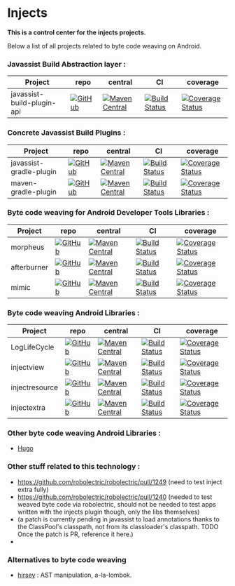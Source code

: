 Injects
=======

**This is a control center for the injects projects.**

Below a list of all projects related to byte code weaving on Android.

### Javassist Build Abstraction layer : 

| Project  | repo                                                                                                                       | central                                                                                                                                                                                                                                  | CI                                                                                                                                  | coverage                                                                                                                                           |
|----------|----------------------------------------------------------------------------------------------------------------------------|------------------------------------------------------------------------------------------------------------------------------------------------------------------------------------------------------------------------------------------|-------------------------------------------------------------------------------------------------------------------------------------|----------------------------------------------------------------------------------------------------------------------------------------------------|
| javassist-build-plugin-api | [![GitHub](http://www.rarst.net/slides/caching/pictures/github-64-black.png)](https://github.com/stephanenicolas/javassist) | [![Maven Central](https://maven-badges.herokuapp.com/maven-central/com.github.stephanenicolas.javassist/javassist-build-plugin-api/badge.svg)](https://maven-badges.herokuapp.com/maven-central/com.github.stephanenicolas.javassist/javassist-build-plugin-api) | [![Build Status](https://travis-ci.org/stephanenicolas/javassist.svg?branch=master)](https://travis-ci.org/stephanenicolas/javassist) | [![Coverage Status](https://img.shields.io/coveralls/stephanenicolas/javassist.svg)](https://coveralls.io/r/stephanenicolas/javassist?branch=master) |

### Concrete Javassist Build Plugins : 

| Project  | repo                                                                                                                       | central                                                                                                                                                                                                                                  | CI                                                                                                                                  | coverage                                                                                                                                           |
|----------|----------------------------------------------------------------------------------------------------------------------------|------------------------------------------------------------------------------------------------------------------------------------------------------------------------------------------------------------------------------------------|-------------------------------------------------------------------------------------------------------------------------------------|----------------------------------------------------------------------------------------------------------------------------------------------------|
| javassist-gradle-plugin | [![GitHub](http://www.rarst.net/slides/caching/pictures/github-64-black.png)](https://github.com/darylteo/javassist-gradle-plugin) | [![Maven Central](https://maven-badges.herokuapp.com/maven-central/com.darylteo.gradle/javassist-plugin/badge.svg)](https://maven-badges.herokuapp.com/maven-central/com.darylteo.gradle/javassist-plugin/) | [![Build Status](https://travis-ci.org/darylteo/javassist-gradle-plugin.svg?branch=master)](https://travis-ci.org/darylteo/javassist-gradle-plugin) | [![Coverage Status](https://img.shields.io/coveralls/darylteo/javassist-gradle-plugin.svg)](https://coveralls.io/r/darylteo/javassist-gradle-plugin) |
| maven-gradle-plugin | [![GitHub](http://www.rarst.net/slides/caching/pictures/github-64-black.png)](https://github.com/icon-Systemhaus-GmbH/javassist-maven-plugin) | [![Maven Central](https://maven-badges.herokuapp.com/maven-central/de.icongmbh.oss.maven.plugins/javassist-maven-plugin/badge.svg)](https://maven-badges.herokuapp.com/maven-central/de.icongmbh.oss.maven.plugins/javassist-maven-plugin) | [![Build Status](https://travis-ci.org/icon-Systemhaus-GmbH/javassist-maven-plugin.svg?branch=master)](https://travis-ci.org/icon-Systemhaus-GmbH/javassist-maven-plugin) | [![Coverage Status](https://img.shields.io/coveralls/icon-Systemhaus-GmbH/javassist-maven-plugin.svg)](https://coveralls.io/r/icon-Systemhaus-GmbH/javassist-maven-plugin?branch=master) |

### Byte code weaving for Android Developer Tools Libraries : 

| Project  | repo                                                                                                                       | central                                                                                                                                                                                                                                  | CI                                                                                                                                  | coverage                                                                                                                                           |
|----------|----------------------------------------------------------------------------------------------------------------------------|------------------------------------------------------------------------------------------------------------------------------------------------------------------------------------------------------------------------------------------|-------------------------------------------------------------------------------------------------------------------------------------|----------------------------------------------------------------------------------------------------------------------------------------------------|
| morpheus | [![GitHub](http://www.rarst.net/slides/caching/pictures/github-64-black.png)](https://github.com/stephanenicolas/morpheus) | [![Maven Central](https://maven-badges.herokuapp.com/maven-central/com.github.stephanenicolas.morpheus/morpheus-plugin/badge.svg)](https://maven-badges.herokuapp.com/maven-central/com.github.stephanenicolas.morpheus/morpheus-plugin) | [![Build Status](https://travis-ci.org/stephanenicolas/morpheus.svg?branch=master)](https://travis-ci.org/stephanenicolas/morpheus) | [![Coverage Status](https://img.shields.io/coveralls/stephanenicolas/morpheus.svg)](https://coveralls.io/r/stephanenicolas/morpheus?branch=master) |
| afterburner | [![GitHub](http://www.rarst.net/slides/caching/pictures/github-64-black.png)](https://github.com/stephanenicolas/afterburner) | [![Maven Central](https://maven-badges.herokuapp.com/maven-central/com.github.stephanenicolas.afterburner/afterburner-library/badge.svg)](https://maven-badges.herokuapp.com/maven-central/com.github.stephanenicolas.afterburner/afterburner-library) | [![Build Status](https://travis-ci.org/stephanenicolas/afterburner.svg?branch=master)](https://travis-ci.org/stephanenicolas/afterburner) | [![Coverage Status](https://img.shields.io/coveralls/stephanenicolas/afterburner.svg)](https://coveralls.io/r/stephanenicolas/afterburner?branch=master) |
| mimic | [![GitHub](http://www.rarst.net/slides/caching/pictures/github-64-black.png)](https://github.com/stephanenicolas/mimic) | [![Maven Central](https://maven-badges.herokuapp.com/maven-central/com.github.stephanenicolas.mimic/mimic-library/badge.svg)](https://maven-badges.herokuapp.com/maven-central/com.github.stephanenicolas.mimic/mimic-library) | [![Build Status](https://travis-ci.org/stephanenicolas/mimic.svg?branch=master)](https://travis-ci.org/stephanenicolas/mimic) | [![Coverage Status](https://img.shields.io/coveralls/stephanenicolas/mimic.svg)](https://coveralls.io/r/stephanenicolas/mimic?branch=master) |

### Byte code weaving Android Libraries : 

| Project  | repo                                                                                                                       | central                                                                                                                                                                                                                                  | CI                                                                                                                                  | coverage                                                                                                                                           |
|----------|----------------------------------------------------------------------------------------------------------------------------|------------------------------------------------------------------------------------------------------------------------------------------------------------------------------------------------------------------------------------------|-------------------------------------------------------------------------------------------------------------------------------------|----------------------------------------------------------------------------------------------------------------------------------------------------|
| LogLifeCycle | [![GitHub](http://www.rarst.net/slides/caching/pictures/github-64-black.png)](https://github.com/stephanenicolas/loglifecycle) | [![Maven Central](https://maven-badges.herokuapp.com/maven-central/com.github.stephanenicolas.loglifecycle/loglifecycle-plugin/badge.svg)](https://maven-badges.herokuapp.com/maven-central/com.github.stephanenicolas.loglifecycle/loglifecycle-plugin) | [![Build Status](https://travis-ci.org/stephanenicolas/loglifecycle.svg?branch=master)](https://travis-ci.org/stephanenicolas/loglifecycle) | [![Coverage Status](https://img.shields.io/coveralls/stephanenicolas/loglifecycle.svg)](https://coveralls.io/r/stephanenicolas/loglifecycle?branch=master) |
| injectview | [![GitHub](http://www.rarst.net/slides/caching/pictures/github-64-black.png)](https://github.com/stephanenicolas/injectview) | [![Maven Central](https://maven-badges.herokuapp.com/maven-central/com.github.stephanenicolas.injectview/injectview-plugin/badge.svg)](https://maven-badges.herokuapp.com/maven-central/com.github.stephanenicolas.injectview/injectview-plugin) | [![Build Status](https://travis-ci.org/stephanenicolas/injectview.svg?branch=master)](https://travis-ci.org/stephanenicolas/injectview) | [![Coverage Status](https://img.shields.io/coveralls/stephanenicolas/injectview.svg)](https://coveralls.io/r/stephanenicolas/injectview?branch=master) |
| injectresource | [![GitHub](http://www.rarst.net/slides/caching/pictures/github-64-black.png)](https://github.com/stephanenicolas/injectresource) | [![Maven Central](https://maven-badges.herokuapp.com/maven-central/com.github.stephanenicolas.injectresource/injectresource-plugin/badge.svg)](https://maven-badges.herokuapp.com/maven-central/com.github.stephanenicolas.injectresource/injectresource-plugin) | [![Build Status](https://travis-ci.org/stephanenicolas/injectresource.svg?branch=master)](https://travis-ci.org/stephanenicolas/injectresource) | [![Coverage Status](https://img.shields.io/coveralls/stephanenicolas/injectresource.svg)](https://coveralls.io/r/stephanenicolas/injectresource?branch=master) |
| injectextra | [![GitHub](http://www.rarst.net/slides/caching/pictures/github-64-black.png)](https://github.com/stephanenicolas/injectextra) | [![Maven Central](https://maven-badges.herokuapp.com/maven-central/com.github.stephanenicolas.injectextra/injectextra-plugin/badge.svg)](https://maven-badges.herokuapp.com/maven-central/com.github.stephanenicolas.injectextra/injectextra-plugin) | [![Build Status](https://travis-ci.org/stephanenicolas/injectextra.svg?branch=master)](https://travis-ci.org/stephanenicolas/injectextra) | [![Coverage Status](https://img.shields.io/coveralls/stephanenicolas/injectextra.svg)](https://coveralls.io/r/stephanenicolas/injectextra?branch=master) |

### Other byte code weaving Android Libraries : 

* [Hugo](//github.com/jakewharton/hugo)

### Other stuff related to this technology : 

* https://github.com/robolectric/robolectric/pull/1249 (need to test inject extra fully)
* https://github.com/robolectric/robolectric/pull/1240 (needed to test weaved byte code via robolectric, should not be needed to test apps written with the injects plugin though, only the libs themselves)
* (a patch is currently pending in javassist to load annotations thanks to the ClassPool's classpath, not from its classloader's classpath. TODO Once the patch is PR, reference it here.)
* 

### Alternatives to byte code weaving
* [hirsey](https://github.com/mg6maciej/hrisey) : AST manipulation, a-la-lombok.
